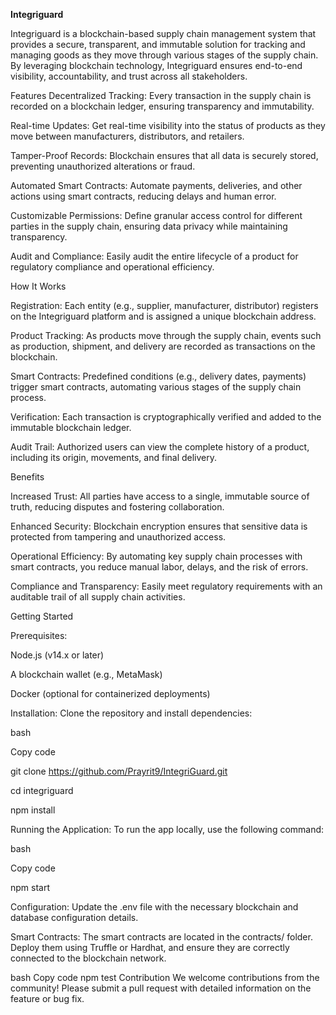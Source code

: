 **Integriguard**

Integriguard is a blockchain-based supply chain management system that provides a secure, transparent, and immutable solution for tracking and managing goods as they move through various stages of the supply chain. By leveraging blockchain technology, Integriguard ensures end-to-end visibility, accountability, and trust across all stakeholders.

Features
Decentralized Tracking: Every transaction in the supply chain is recorded on a blockchain ledger, ensuring transparency and immutability.

Real-time Updates: Get real-time visibility into the status of products as they move between manufacturers, distributors, and retailers.

Tamper-Proof Records: Blockchain ensures that all data is securely stored, preventing unauthorized alterations or fraud.

Automated Smart Contracts: Automate payments, deliveries, and other actions using smart contracts, reducing delays and human error.

Customizable Permissions: Define granular access control for different parties in the supply chain, ensuring data privacy while maintaining transparency.

Audit and Compliance: Easily audit the entire lifecycle of a product for regulatory compliance and operational efficiency.

How It Works

Registration: Each entity (e.g., supplier, manufacturer, distributor) registers on the Integriguard platform and is assigned a unique blockchain address.

Product Tracking: As products move through the supply chain, events such as production, shipment, and delivery are recorded as transactions on the blockchain.

Smart Contracts: Predefined conditions (e.g., delivery dates, payments) trigger smart contracts, automating various stages of the supply chain process.

Verification: Each transaction is cryptographically verified and added to the immutable blockchain ledger.

Audit Trail: Authorized users can view the complete history of a product, including its origin, movements, and final delivery.

Benefits

Increased Trust: All parties have access to a single, immutable source of truth, reducing disputes and fostering collaboration.

Enhanced Security: Blockchain encryption ensures that sensitive data is protected from tampering and unauthorized access.

Operational Efficiency: By automating key supply chain processes with smart contracts, you reduce manual labor, delays, and the risk of errors.

Compliance and Transparency: Easily meet regulatory requirements with an auditable trail of all supply chain activities.

Getting Started

Prerequisites:


Node.js (v14.x or later)

A blockchain wallet (e.g., MetaMask)

Docker (optional for containerized deployments)

Installation: Clone the repository and install dependencies:


bash

Copy code

git clone https://github.com/Prayrit9/IntegriGuard.git

cd integriguard

npm install

Running the Application: To run the app locally, use the following command:


bash

Copy code

npm start

Configuration: Update the .env file with the necessary blockchain and database configuration details.


Smart Contracts: The smart contracts are located in the contracts/ folder. Deploy them using Truffle or Hardhat, and ensure they are correctly connected to the blockchain network.



bash
Copy code
npm test
Contribution
We welcome contributions from the community! Please submit a pull request with detailed information on the feature or bug fix.
